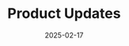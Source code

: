 ---
title: "Product Updates"
date: 2025-02-17
draft: false
sidebar: false
showToc: false
translationKey: "updates"
---